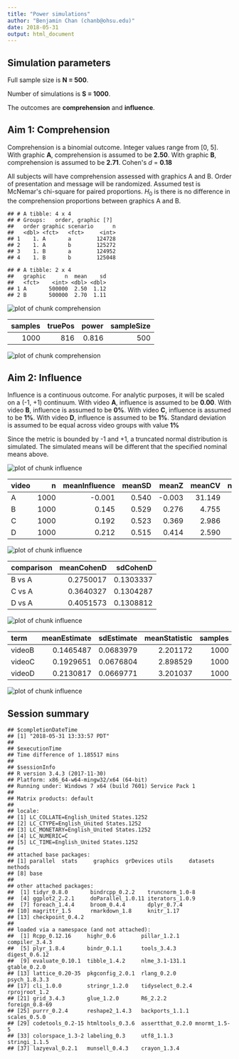 ```yaml
---
title: "Power simulations"
author: "Benjamin Chan (chanb@ohsu.edu)"
date: 2018-05-31
output: html_document
---
```




## Simulation parameters



Full sample size is **N = 500**.

Number of simulations is **S = 1000**.

The outcomes are **comprehension** and **influence**.


## Aim 1: Comprehension



Comprehension is a binomial outcome.
Integer values range from [0, 5].
With graphic **A**, comprehension is assumed to be **2.50**.
With graphic **B**, comprehension is assumed to be **2.71**.
Cohen's *d* = **0.18**

All subjects will have comprehension assessed with graphics A and B.
Order of presentation and message will be randomized.
Assumed test is McNemar's chi-square for paired proportions.
$H_0$ is there is no difference in the comprehension proportions between graphics A and B.


```
## # A tibble: 4 x 4
## # Groups:   order, graphic [?]
##   order graphic scenario      n
##   <dbl> <fct>   <fct>     <int>
## 1    1. A       a        124728
## 2    1. A       b        125272
## 3    1. B       a        124952
## 4    1. B       b        125048
```

```
## # A tibble: 2 x 4
##   graphic      n  mean    sd
##   <fct>    <int> <dbl> <dbl>
## 1 A       500000  2.50  1.12
## 2 B       500000  2.70  1.11
```

![plot of chunk comprehension](../figures/comprehension-1.png)

| samples| truePos| power| sampleSize|
|-------:|-------:|-----:|----------:|
|    1000|     816| 0.816|        500|

![plot of chunk comprehension](../figures/comprehension-2.png)


## Aim 2: Influence



Influence is a continuous outcome.
For analytic purposes, it will be scaled on a (-1, +1) continuum.
With video **A**, influence is assumed to be **0.00**.
With video **B**, influence is assumed to be **0%**.
With video **C**, influence is assumed to be **1%**.
With video **D**, influence is assumed to be **1%**.
Standard deviation is assumed to be equal across video groups with value **1%**

Since the metric is bounded by -1 and +1, a truncated normal distribution is simulated.
The simulated means will be different that the specified nominal means above.

![plot of chunk influence](../figures/influence-1.png)

|video |    n| meanInfluence| meanSD|  meanZ| meanCV| nominalEffectSize|
|:-----|----:|-------------:|------:|------:|------:|-----------------:|
|A     | 1000|        -0.001|  0.540| -0.003| 31.149|             0.000|
|B     | 1000|         0.145|  0.529|  0.276|  4.755|             0.500|
|C     | 1000|         0.192|  0.523|  0.369|  2.986|             0.675|
|D     | 1000|         0.212|  0.515|  0.414|  2.590|             0.750|

![plot of chunk influence](../figures/influence-2.png)

|comparison | meanCohenD|  sdCohenD|
|:----------|----------:|---------:|
|B vs A     |  0.2750017| 0.1303337|
|C vs A     |  0.3640327| 0.1304287|
|D vs A     |  0.4051573| 0.1308812|

![plot of chunk influence](../figures/influence-3.png)

|term   | meanEstimate| sdEstimate| meanStatistic| samples| truePos| power|
|:------|------------:|----------:|-------------:|-------:|-------:|-----:|
|videoB |    0.1465487|  0.0683979|      2.201172|    1000|     600| 0.600|
|videoC |    0.1929651|  0.0676804|      2.898529|    1000|     809| 0.809|
|videoD |    0.2130817|  0.0669771|      3.201037|    1000|     883| 0.883|

![plot of chunk influence](../figures/influence-4.png)


## Session summary


```
## $completionDateTime
## [1] "2018-05-31 13:33:57 PDT"
## 
## $executionTime
## Time difference of 1.185517 mins
## 
## $sessionInfo
## R version 3.4.3 (2017-11-30)
## Platform: x86_64-w64-mingw32/x64 (64-bit)
## Running under: Windows 7 x64 (build 7601) Service Pack 1
## 
## Matrix products: default
## 
## locale:
## [1] LC_COLLATE=English_United States.1252 
## [2] LC_CTYPE=English_United States.1252   
## [3] LC_MONETARY=English_United States.1252
## [4] LC_NUMERIC=C                          
## [5] LC_TIME=English_United States.1252    
## 
## attached base packages:
## [1] parallel  stats     graphics  grDevices utils     datasets  methods  
## [8] base     
## 
## other attached packages:
##  [1] tidyr_0.8.0       bindrcpp_0.2.2    truncnorm_1.0-8  
##  [4] ggplot2_2.2.1     doParallel_1.0.11 iterators_1.0.9  
##  [7] foreach_1.4.4     broom_0.4.4       dplyr_0.7.4      
## [10] magrittr_1.5      rmarkdown_1.8     knitr_1.17       
## [13] checkpoint_0.4.2 
## 
## loaded via a namespace (and not attached):
##  [1] Rcpp_0.12.16     highr_0.6        pillar_1.2.1     compiler_3.4.3  
##  [5] plyr_1.8.4       bindr_0.1.1      tools_3.4.3      digest_0.6.12   
##  [9] evaluate_0.10.1  tibble_1.4.2     nlme_3.1-131.1   gtable_0.2.0    
## [13] lattice_0.20-35  pkgconfig_2.0.1  rlang_0.2.0      psych_1.8.3.3   
## [17] cli_1.0.0        stringr_1.2.0    tidyselect_0.2.4 rprojroot_1.2   
## [21] grid_3.4.3       glue_1.2.0       R6_2.2.2         foreign_0.8-69  
## [25] purrr_0.2.4      reshape2_1.4.3   backports_1.1.1  scales_0.5.0    
## [29] codetools_0.2-15 htmltools_0.3.6  assertthat_0.2.0 mnormt_1.5-5    
## [33] colorspace_1.3-2 labeling_0.3     utf8_1.1.3       stringi_1.1.5   
## [37] lazyeval_0.2.1   munsell_0.4.3    crayon_1.3.4
```
